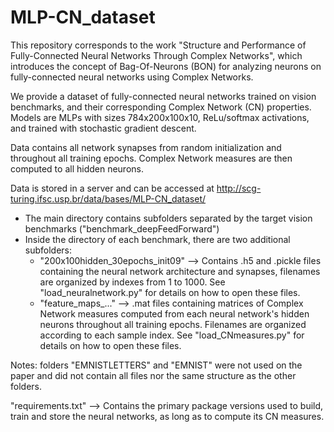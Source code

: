 # MLP-CN_dataset

This repository corresponds to the work "Structure and Performance of Fully-Connected Neural Networks Through Complex Networks", which introduces the concept of Bag-Of-Neurons (BON) for analyzing neurons on fully-connected neural networks using Complex Networks.

We provide a dataset of fully-connected neural networks trained on vision benchmarks, and their corresponding Complex Network (CN) properties. Models are MLPs with sizes 784x200x100x10, ReLu/softmax activations, and trained with stochastic gradient descent.

Data contains all network synapses from random initialization and throughout all training epochs. Complex Network measures are then computed to all hidden neurons.

Data is stored in a server and can be accessed at http://scg-turing.ifsc.usp.br/data/bases/MLP-CN_dataset/
  - The main directory contains subfolders separated by the target vision benchmarks ("benchmark_deepFeedForward")
  - Inside the directory of each benchmark, there are two additional subfolders:
    - "200x100hidden_30epochs_init09" --> Contains .h5 and .pickle files containing the neural network architecture and synapses, filenames are organized by indexes from 1 to 1000. See "load_neuralnetwork.py" for details on how to open these files. 
    - "feature_maps_..." --> .mat files containing matrices of Complex Network measures computed from each neural network's hidden neurons throughout all training epochs. Filenames are organized according to each sample index. See "load_CNmeasures.py" for details on how to open these files.

Notes: folders "EMNISTLETTERS" and "EMNIST" were not used on the paper and did not contain all files nor the same structure as the other folders.

"requirements.txt" --> Contains the primary package versions used to build, train and store the neural networks, as long as to compute its CN measures.
